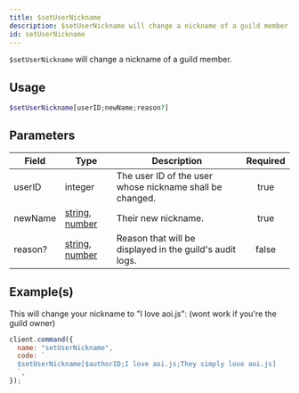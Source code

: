 ```yaml
---
title: $setUserNickname
description: $setUserNickname will change a nickname of a guild member.
id: setUserNickname
---
```


`$setUserNickname` will change a nickname of a guild member.

## Usage

```php
$setUserNickname[userID;newName;reason?]
```

## Parameters

| Field   | Type                                                                                                                                                                                                 | Description                                              | Required |
| ------- | ---------------------------------------------------------------------------------------------------------------------------------------------------------------------------------------------------- | -------------------------------------------------------- | :------: |
| userID  | integer                                                                                                                                                                                              | The user ID of the user whose nickname shall be changed. |   true   |
| newName | [string](https://developer.mozilla.org/en-US/docs/Web/JavaScript/Reference/Global_Objects/String), [number](https://developer.mozilla.org/en-US/docs/Web/JavaScript/Reference/Global_Objects/Number) | Their new nickname.                                      |   true   |
| reason? | [string](https://developer.mozilla.org/en-US/docs/Web/JavaScript/Reference/Global_Objects/String), [number](https://developer.mozilla.org/en-US/docs/Web/JavaScript/Reference/Global_Objects/Number) | Reason that will be displayed in the guild's audit logs. |  false   |

## Example(s)

This will change your nickname to "I love aoi.js": (wont work if you're the guild owner)

```javascript
client.command({
  name: "setUserNickname",
  code: `
  $setUserNickname[$authorID;I love aoi.js;They simply love aoi.js]
  `,
});
```
